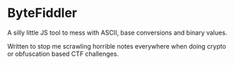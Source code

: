 ByteFiddler
===========

A silly little JS tool to mess with ASCII, base conversions and binary values.

Written to stop me scrawling horrible notes everywhere when doing crypto or obfuscation based CTF challenges.
